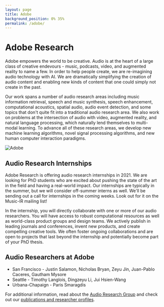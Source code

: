 ```yaml
---
layout: page
title: Adobe
background_position: 0% 35% 
permalink: /adobe/
---
```


# Adobe Research

Adobe empowers the world to be creative. Audio is at the heart of a large class of creative endevours - music, podcasts, video, and augmented reality to name a few. In order to help people create, we are re-imagining audio technology with AI. We are  dramatically simplifying the creation of audio content and enabling new kinds of content that one could simply not create in the past.

Our work spans a number of audio research areas including music information retrieval, speech and music synthesis, speech enhancement, computational acoustics, spatial audio, audio event detection, and some topics that don't quite fit into a traditional audio research area. We also work on problems at the intersection of audio with video, augmented reality, and natural language processing, which naturally lend themselves to multi-modal learning. To advance all of these research areas, we develop new machine learning algorithms, novel signal processing algorithms, and new human computer interaction paradigms.

![Adobe]({{site.baseurl}}/assets/img/virtual-booth-adobe/AdobeImage.png)

## Audio Research Internships

Adobe Research is offering audio research internships in 2021. We are looking for PhD students who are excited about pushing the state of the art in the field and having a real-world impact. Our internships are typically in the summer, but we will consider off-summer interns as well. We'll be sending out a call for internships in the coming weeks. Look out for it on the Music-IR mailing list!

In the internship, you will directly collaborate with one or more of our audio researchers. You will have access to robust computational resources as well as world-class product groups and design teams. We actively publish in leading journals and conferences, invent new products, and create compelling creative tools. We often foster ongoing collaborations and are open to projects that last beyond the internship and potentially become part of your PhD thesis. 


## Audio Researchers at Adobe


- San Francisco - Justin Salamon, Nicholas Bryan, Zeyu Jin, Juan-Pablo Caceres, Gautham Mysore
- Seattle - Timothy Langlois, Dingzeyu Li, Jui Hsien-Wang
- Urbana-Chapaign - Paris Smaragdis


For additional information, read about the [Audio Research Group](https://research.adobe.com/news/new-horizons-for-audio-research-at-adobe/) and check out our [publications and researcher profiles](https://research.adobe.com/research/audio/).